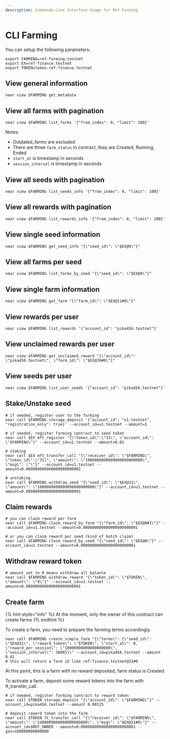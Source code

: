 ```yaml
---
description: Commande-Line Interface Usage for Ref Farming
---
```


# CLI Farming

You can setup the following parameters:

```
export FARMING=ref-farming.testnet
export EX=ref-finance.testnet
export TOKEN=token.ref-finance.testnet
```

## View general information

```
near view $FARMING get_metadata
```

## View all farms with pagination

```
near view $FARMING list_farms '{"from_index": 0, "limit": 100}'
```

Notes:

* Outdated\_farms are excluded
* There are three `farm_status` in contract, they are Created, Running, Ended
* `start_at` is timestamp in seconds
* `session_interval` is timestamp in seconds

## View all seeds with pagination&#x20;

```
near view $FARMING list_seeds_info '{"from_index": 0, "limit": 100}'
```

## View all rewards with pagination

```
near view $FARMING list_rewards_info '{"from_index": 0, "limit": 100}'
```



## View single seed information

```
near view $FARMING get_seed_info "{\"seed_id\": \"$EX@9\"}"
```

## View all farms per seed

```
near view $FARMING list_farms_by_seed "{\"seed_id\": \"$EX@9\"}"
```

## View single farm information

```
near view $FARMING get_farm "{\"farm_id\": \"$EX@11#0\"}"
```

## View rewards per user

```
near view $FARMING list_rewards '{"account_id": "pika456.testnet"}'
```

## View unclaimed rewards per user

```
near view $FARMING get_unclaimed_reward "{\"account_id\": \"pika456.testnet\", \"farm_id\": \"$EX@30#0\"}"
```

## View seeds per user

```
near view $FARMING list_user_seeds '{"account_id": "pika456.testnet"}'
```

## Stake/Unstake seed

```
# if needed, register user to the farming
near call $FARMING storage_deposit '{"account_id": "u1.testnet", "registration_only": true}' --account_id=u1.testnet --amount=1

# if needed, register farming contract to seed token
near call $EX mft_register "{\"token_id\":\"31\", \"account_id\": \"$FARMING\"}" --account_id=u1.testnet --amount=0.01

# staking
near call $EX mft_transfer_call "{\"receiver_id\": \"$FARMING\", \"token_id\":\"31\", \"amount\": \"1000000000000000000000000\", \"msg\": \"\"}" --account_id=u1.testnet --amount=0.000000000000000000000001

# unstaking
near call $FARMING withdraw_seed "{\"seed_id\": \"$EX@31\", \"amount\": \"1000000000000000000000000\"}" --account_id=u1.testnet --amount=0.000000000000000000000001
```

## Claim rewards

```
# you can claim reward per farm
near call $FARMING claim_reward_by_farm "{\"farm_id\": \"$EX@0#1\"}" --account_id=u1.testnet --amount=0.000000000000000000000001

# or you can claim reward per seed (kind of batch claim)
near call $FARMING claim_reward_by_seed "{\"seed_id\": \"$EX@0\"}" --account_id=u1.testnet --amount=0.000000000000000000000001
```

## Withdraw reward token

```
# amount set to 0 means withdraw all balance
near call $FARMING withdraw_reward "{\"token_id\": \"$TOKEN\", \"amount\": \"0\"}" --account_id=u1.testnet --amount=0.000000000000000000000001
```

## Create farm

{% hint style="info" %}
At the moment, only the owner of this contract can create farms
{% endhint %}

To create a farm, you need to prepare the farming terms accordingly.

```
near call $FARMING create_simple_farm "{\"terms\": {\"seed_id\": \"$EX@31\", \"reward_token\": \"$TOKEN\", \"start_at\": 0, \"reward_per_session\": \"10000000000000000000\", \"session_interval\": 3600}}\" --account_id=pika456.testnet --amount 0.01
# this will return a farm id like ref-finance.testnet@31#0
```

At this point, this is a farm with no reward deposited, farm status is Created.

To activate a farm, deposit some reward tokens into the farm with ft\_transfer\_call.

```
# if needed, register farming contract to reward token
near call $TOKEN storage_deposit "{\"account_id\": \"$FARMING\"}" --account_id=pika456.testnet --amount 0.00125

# deposit reward token into the farm
near call $TOKEN ft_transfer_call "{\"receiver_id\": \"$FARMING\", \"amount\": \"2400000000000000000000\", \"msg\": \"$EX@31#0\"}" --account_id=$REF_OWNER --amount=0.000000000000000000000001 --gas=100000000000000
```
